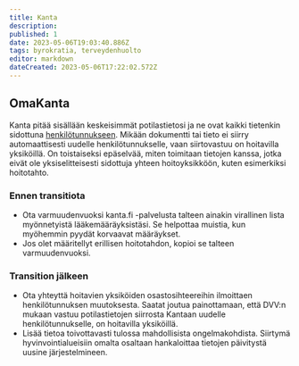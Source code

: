 ```yaml
---
title: Kanta
description: 
published: 1
date: 2023-05-06T19:03:40.886Z
tags: byrokratia, terveydenhuolto
editor: markdown
dateCreated: 2023-05-06T17:22:02.572Z
---
```


## OmaKanta
Kanta pitää sisällään keskeisimmät potilastietosi ja ne ovat kaikki tietenkin sidottuna [henkilötunnukseen](/byrokratia/henkilotunnus). Mikään dokumentti tai tieto ei siirry automaattisesti uudelle henkilötunnukselle, vaan siirtovastuu on hoitavilla yksiköillä. On toistaiseksi epäselvää, miten toimitaan tietojen kanssa, jotka eivät ole yksiselitteisesti sidottuja yhteen hoitoyksikköön, kuten esimerkiksi hoitotahto.

### Ennen transitiota
- Ota varmuudenvuoksi kanta.fi -palvelusta talteen ainakin virallinen lista myönnetyistä lääkemääräyksistäsi. Se helpottaa muistia, kun myöhemmin pyydät korvaavat määräykset.
- Jos olet määritellyt erillisen hoitotahdon, kopioi se talteen varmuudenvuoksi.

### Transition jälkeen
- Ota yhteyttä hoitavien yksiköiden osastosihteereihin ilmoittaen henkilötunnuksen muutoksesta. Saatat joutua painottamaan, että DVV:n mukaan vastuu potilastietojen siirrosta Kantaan uudelle henkilötunnukselle, on hoitavilla yksiköillä.
- Lisää tietoa toivottavasti tulossa mahdollisista ongelmakohdista. Siirtymä hyvinvointialueisiin omalta osaltaan hankaloittaa tietojen päivitystä uusine järjestelmineen.